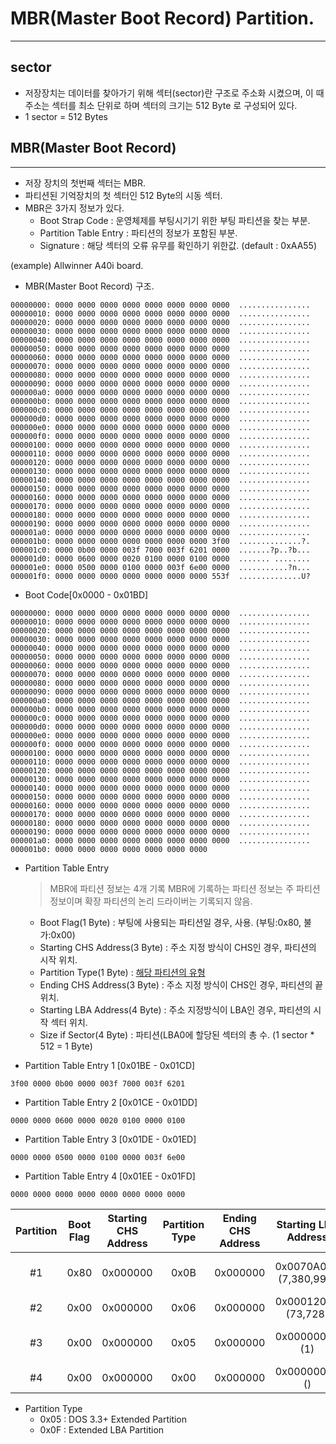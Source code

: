 # MBR(Master Boot Record) Partition.
-----

## sector 
- 저장장치는 데이터를 찾아가기 위해 섹터(sector)란 구조로 주소화 시켰으며, 이 때 주소는 섹터를 최소 단위로 하며 섹터의 크기는 512 Byte 로 구성되어 있다.
- 1 sector  = 512 Bytes

## MBR(Master Boot Record)
-----
- 저장 장치의 첫번째 섹터는 MBR.
- 파티션된 기억장치의 첫 섹터인 512 Byte의 시동 섹터.
- MBR은 3가지 정보가 있다.
  * Boot Strap Code : 운영체제를 부팅시기기 위한 부팅 파티션을 찾는 부분.
  * Partition Table Entry : 파티션의 정보가 포함된 부분.
  * Signature : 해당 섹터의 오류 유무를 확인하기 위한값. (default : 0xAA55)

(example) Allwinner A40i board.
- MBR(Master Boot Record) 구조.
```
00000000: 0000 0000 0000 0000 0000 0000 0000 0000  ................
00000010: 0000 0000 0000 0000 0000 0000 0000 0000  ................
00000020: 0000 0000 0000 0000 0000 0000 0000 0000  ................
00000030: 0000 0000 0000 0000 0000 0000 0000 0000  ................
00000040: 0000 0000 0000 0000 0000 0000 0000 0000  ................
00000050: 0000 0000 0000 0000 0000 0000 0000 0000  ................
00000060: 0000 0000 0000 0000 0000 0000 0000 0000  ................
00000070: 0000 0000 0000 0000 0000 0000 0000 0000  ................
00000080: 0000 0000 0000 0000 0000 0000 0000 0000  ................
00000090: 0000 0000 0000 0000 0000 0000 0000 0000  ................
000000a0: 0000 0000 0000 0000 0000 0000 0000 0000  ................
000000b0: 0000 0000 0000 0000 0000 0000 0000 0000  ................
000000c0: 0000 0000 0000 0000 0000 0000 0000 0000  ................
000000d0: 0000 0000 0000 0000 0000 0000 0000 0000  ................
000000e0: 0000 0000 0000 0000 0000 0000 0000 0000  ................
000000f0: 0000 0000 0000 0000 0000 0000 0000 0000  ................
00000100: 0000 0000 0000 0000 0000 0000 0000 0000  ................
00000110: 0000 0000 0000 0000 0000 0000 0000 0000  ................
00000120: 0000 0000 0000 0000 0000 0000 0000 0000  ................
00000130: 0000 0000 0000 0000 0000 0000 0000 0000  ................
00000140: 0000 0000 0000 0000 0000 0000 0000 0000  ................
00000150: 0000 0000 0000 0000 0000 0000 0000 0000  ................
00000160: 0000 0000 0000 0000 0000 0000 0000 0000  ................
00000170: 0000 0000 0000 0000 0000 0000 0000 0000  ................
00000180: 0000 0000 0000 0000 0000 0000 0000 0000  ................
00000190: 0000 0000 0000 0000 0000 0000 0000 0000  ................
000001a0: 0000 0000 0000 0000 0000 0000 0000 0000  ................
000001b0: 0000 0000 0000 0000 0000 0000 0000 3f00  ..............?.
000001c0: 0000 0b00 0000 003f 7000 003f 6201 0000  .......?p..?b...
000001d0: 0000 0600 0000 0020 0100 0000 0100 0000  ....... ........
000001e0: 0000 0500 0000 0100 0000 003f 6e00 0000  ...........?n...
000001f0: 0000 0000 0000 0000 0000 0000 0000 553f  ..............U?
```

- Boot Code[0x0000 - 0x01BD]
```
00000000: 0000 0000 0000 0000 0000 0000 0000 0000  ................
00000010: 0000 0000 0000 0000 0000 0000 0000 0000  ................
00000020: 0000 0000 0000 0000 0000 0000 0000 0000  ................
00000030: 0000 0000 0000 0000 0000 0000 0000 0000  ................
00000040: 0000 0000 0000 0000 0000 0000 0000 0000  ................
00000050: 0000 0000 0000 0000 0000 0000 0000 0000  ................
00000060: 0000 0000 0000 0000 0000 0000 0000 0000  ................
00000070: 0000 0000 0000 0000 0000 0000 0000 0000  ................
00000080: 0000 0000 0000 0000 0000 0000 0000 0000  ................
00000090: 0000 0000 0000 0000 0000 0000 0000 0000  ................
000000a0: 0000 0000 0000 0000 0000 0000 0000 0000  ................
000000b0: 0000 0000 0000 0000 0000 0000 0000 0000  ................
000000c0: 0000 0000 0000 0000 0000 0000 0000 0000  ................
000000d0: 0000 0000 0000 0000 0000 0000 0000 0000  ................
000000e0: 0000 0000 0000 0000 0000 0000 0000 0000  ................
000000f0: 0000 0000 0000 0000 0000 0000 0000 0000  ................
00000100: 0000 0000 0000 0000 0000 0000 0000 0000  ................
00000110: 0000 0000 0000 0000 0000 0000 0000 0000  ................
00000120: 0000 0000 0000 0000 0000 0000 0000 0000  ................
00000130: 0000 0000 0000 0000 0000 0000 0000 0000  ................
00000140: 0000 0000 0000 0000 0000 0000 0000 0000  ................
00000150: 0000 0000 0000 0000 0000 0000 0000 0000  ................
00000160: 0000 0000 0000 0000 0000 0000 0000 0000  ................
00000170: 0000 0000 0000 0000 0000 0000 0000 0000  ................
00000180: 0000 0000 0000 0000 0000 0000 0000 0000  ................
00000190: 0000 0000 0000 0000 0000 0000 0000 0000  ................
000001a0: 0000 0000 0000 0000 0000 0000 0000 0000  ................
000001b0: 0000 0000 0000 0000 0000 0000 0000 
```

- Partition Table Entry
	> MBR에 파티션 정보는 4개 기록
	> MBR에 기록하는 파티션 정보는 주 파티션 정보이며 확장 파티션의 논리 드라이버는 기록되지 않음.
	+ Boot Flag(1 Byte) : 부팅에 사용되는 파티션일 경우, 사용. (부팅:0x80, 불가:0x00)
	+ Starting CHS Address(3 Byte) : 주소 지정 방식이 CHS인 경우, 파티션의 시작 위치.
	+ Partition Type(1 Byte) : [해당 파티션의 유형](http://en.wikipedia.org/wiki/Partition_type)
	+ Ending CHS Address(3 Byte) : 주소 지정 방식이 CHS인 경우, 파티션의 끝 위치.
	+ Starting LBA Address(4 Byte) : 주소 지정방식이 LBA인 경우, 파티션의 시작 섹터 위치.
	+ Size if Sector(4 Byte) : 파티션(LBA0에 할당된 섹터의 총 수. (1 sector * 512 = 1 Byte)
* Partition Table Entry 1 [0x01BE - 0x01CD]
```
3f00 0000 0b00 0000 003f 7000 003f 6201 
```
* Partition Table Entry 2 [0x01CE - 0x01DD]
```
0000 0000 0600 0000 0020 0100 0000 0100
```
* Partition Table Entry 3 [0x01DE - 0x01ED] 
```
0000 0000 0500 0000 0100 0000 003f 6e00
```
* Partition Table Entry 4 [0x01EE - 0x01FD] 
```
0000 0000 0000 0000 0000 0000 0000 0000
```

| Partition | Boot Flag | Starting CHS Address | Partition  Type | Ending CHS Address |  Starting LBA Address  |           Size in Sector          |
|:---------:|:---------:|:--------------------:|:---------------:|:------------------:|:----------------------:|:---------------------------------:|
|        #1 |      0x80 |             0x000000 |            0x0B |           0x000000 | 0x0070A000 (7,380,992) | 0x0162D000 (23,252,992; 11.08 GB) |
|        #2 |      0x00 |             0x000000 |            0x06 |           0x000000 |    0x00012000 (73,728) |         0x00010000 (65,536;32 KB) |
|        #3 |      0x00 |             0x000000 |            0x05 |           0x000000 |         0x00000001 (1) |    0x006E8000 (7,241,728;3.45 GB) |
|        #4 |      0x00 |             0x000000 |            0x00 |           0x000000 |          0x00000000 () |                    0x00000000 (;) |


- Partition Type
  * 0x05 : DOS 3.3+ Extended Partition
  * 0x0F : Extended LBA Partition

